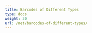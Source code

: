 ```yaml
---
title: Barcodes of Different Types
type: docs
weight: 30
url: /net/barcodes-of-different-types/
---
```



